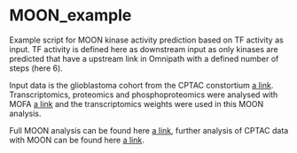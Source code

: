 # MOON_example

Example script for MOON kinase activity prediction based on TF activity as input. TF activity is defined here as downstream input as only kinases are predicted that have a upstream link in Omnipath with a defined number of steps (here 6).

Input data is the glioblastoma cohort from the CPTAC constortium [a link](https://github.com/PayneLab/cptac). Transcriptomics, proteomics and phosphoproteomics were analysed with MOFA [a link](https://biofam.github.io/MOFA2/) and the transcriptomics weights were used in this MOON analysis.

Full MOON analysis can be found here [a link](https://github.com/saezlab/NCI60_cosmos), further analysis of CPTAC data with MOON can be found here [a link](https://github.com/AnneClaireK/MOON_cptac/tree/master).
